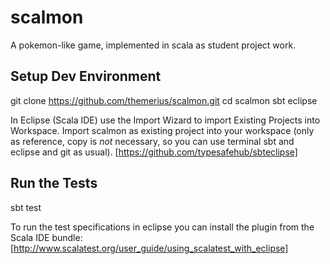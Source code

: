 scalmon
=======

A pokemon-like game, implemented in scala as student project work.

## Setup Dev Environment

git clone https://github.com/themerius/scalmon.git
cd scalmon
sbt eclipse

In Eclipse (Scala IDE) use the Import Wizard to
import Existing Projects into Workspace.
Import scalmon as existing project into your workspace
(only as reference, copy is _not_ necessary, so you can
use terminal sbt and eclipse and git as usual).
[https://github.com/typesafehub/sbteclipse]

## Run the Tests

sbt test

To run the test specifications in eclipse you can install
the plugin from the Scala IDE bundle:
[http://www.scalatest.org/user_guide/using_scalatest_with_eclipse]